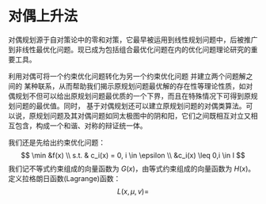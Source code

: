 # 对偶上升法

对偶规划源于自对策论中的零和对策，它最早被运用到线性规划问题中，后被推广到非线性最优化问题。现已成为包括组合最优化问题在内的优化问题理论研究的重要工具。

利用对偶可将一个约束优化问题转化为另一个约束优化问题 并建立两个问题解之间的 某种联系，从而帮助我们揭示原规划问题最优解的存在性等理论性质，如对偶规划不但可以给出原规划问题最优质的一个下界，而且在特殊情况下可得到原规划问题的最优值。同时， 基于对偶规划还可以建立原规划问题的对偶类算法。可以说，原规划问题及其对偶问题如同太极图中的阴和阳，它们之间既相互对立又相互包含，构成一个和谐、对称的辩证统一体。

我们还是先给出约束优化问题：
$$
\min &f(x)
\\
s.t. & c_i(x) = 0, i \in \epsilon 
\\
&c_i(x) \leq 0,i \in I
$$
我们记不等式约束组成的向量函数为 $G(x)$，由等式约束组成的向量函数为 $H (x)$。定义拉格朗日函数(Lagrange)函数：
$$
L(x,\mu,v) = 
$$
